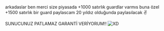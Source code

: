 arkadaslar ben merci size piyasada +1000 satırlık guardlar varmıs buna özel +1500 satırlık bir guard paylascam 20 yıldız olduğunda paylasılacak ✌

SUNUCUNUZ PATLAMAZ GARANTİ VERİYORUM!!
![XD](https://media.discordapp.net/attachments/883711545325027348/894271607600738334/Ekran_goruntusu_2021-10-03_201525.png?width=748&height=676)
